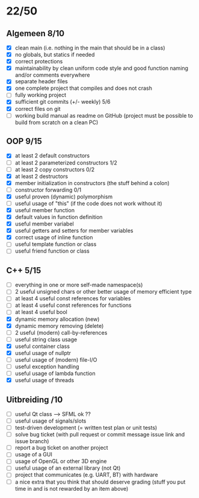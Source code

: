
# 22/50

## Algemeen 8/10

- [x] clean main (i.e. nothing in the main that should be in a class)
- [x] no globals, but statics if needed
- [x] correct protections
- [x] maintainability by clean uniform code style and good function naming and/or comments everywhere
- [x] separate header files
- [x] one complete project that compiles and does not crash
- [ ] fully working project
- [x] sufficient git commits (+/- weekly)       5/6
- [x] correct files on git
- [ ] working build manual as readme on GitHub (project must be possible to build from scratch on a clean PC)

## OOP 9/15

- [x] at least 2 default constructors
- [ ] at least 2 parameterized constructors     1/2
- [ ] at least 2 copy constructors              0/2
- [x] at least 2 destructors
- [x] member initialization in constructors (the stuff behind a colon)
- [ ] constructor forwarding                    0/1
- [x] useful proven (dynamic) polymorphism
- [ ] useful usage of "this" (if the code does not work without it)
- [x] useful member function
- [x] default values in function definition
- [x] useful member variabel
- [x] useful getters and setters for member variables
- [x] correct usage of inline function
- [ ] useful template function or class
- [ ] useful friend function or class

## C++ 5/15

- [ ] everything in one or more self-made namespace(s)
- [ ] 2 useful unsigned chars or other better usage of memory efficient type
- [ ] at least 4 useful const references for variables
- [ ] at least 4 useful const references for functions
- [ ] at least 4 useful bool
- [x] dynamic memory allocation (new)
- [x] dynamic memory removing (delete)
- [ ] 2 useful (modern) call-by-references
- [ ] useful string class usage
- [x] useful container class
- [x] useful usage of nullptr
- [ ] useful usage of (modern) file-I/O
- [ ] useful exception handling
- [ ] useful usage of lambda function
- [x] useful usage of threads

## Uitbreiding /10

- [ ] useful Qt class --> SFML ok ??
- [ ] useful usage of signals/slots
- [ ] test-driven development (= written test plan or unit tests)
- [ ] solve bug ticket (with pull request or commit message issue link and issue branch)
- [ ] report a bug ticket on another project
- [ ] usage of a GUI
- [ ] usage of OpenGL or other 3D engine
- [ ] useful usage of an external library (not Qt)
- [ ] project that communicates (e.g. UART, BT) with hardware
- [ ] a nice extra that you think that should deserve grading (stuff you put time in and is not rewarded by an item above)